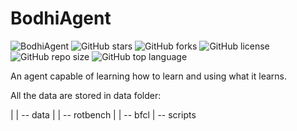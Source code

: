 # BodhiAgent
![BodhiAgent](https://img.shields.io/badge/BodhiAgent-8A2BE2)
![GitHub stars](https://img.shields.io/github/stars/Hytn/BodhiAgent?style=social)
![GitHub forks](https://img.shields.io/github/forks/Hytn/BodhiAgent?style=social)
![GitHub license](https://img.shields.io/github/license/Hytn/BodhiAgent)
![GitHub repo size](https://img.shields.io/github/repo-size/Hytn/BodhiAgent)
![GitHub top language](https://img.shields.io/github/languages/top/Hytn/BodhiAgent)
<!-- [![BodhiAgent Logo](./figs/meditation.png)](https://github.com/Hytn/BodhiAgent) -->

An agent capable of learning how to learn and using what it learns.

All the data are stored in data folder:

|
| -- data
|   | -- rotbench
|   | -- bfcl
| -- scripts


